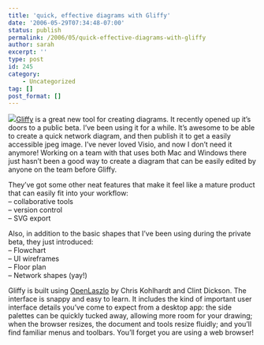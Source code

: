 ```yaml
---
title: 'quick, effective diagrams with Gliffy'
date: '2006-05-29T07:34:48-07:00'
status: publish
permalink: /2006/05/quick-effective-diagrams-with-gliffy
author: sarah
excerpt: ''
type: post
id: 245
category:
    - Uncategorized
tag: []
post_format: []
---
```

[![](https://www.ultrasaurus.com/images/blog/gliffy.jpg)](http://www.gliffy.com)[Gliffy](http://www.gliffy.com) is a great new tool for creating diagrams. It recently opened up it’s doors to a public beta. I’ve been using it for a while. It’s awesome to be able to create a quick network diagram, and then publish it to get a easily accessible jpeg image. I’ve never loved Visio, and now I don’t need it anymore! Working on a team with that uses both Mac and Windows there just hasn’t been a good way to create a diagram that can be easily edited by anyone on the team before Gliffy.

They’ve got some other neat features that make it feel like a mature product that can easily fit into your workflow:  
– collaborative tools  
– version control  
– SVG export

Also, in addition to the basic shapes that I’ve been using during the private beta, they just introduced:  
– Flowchart  
– UI wireframes  
– Floor plan  
– Network shapes (yay!)

Gliffy is built using [OpenLaszlo](http://www.openlaszlo.org) by Chris Kohlhardt and Clint Dickson. The interface is snappy and easy to learn. It includes the kind of important user interface details you’ve come to expect from a desktop app: the side palettes can be quickly tucked away, allowing more room for your drawing; when the browser resizes, the document and tools resize fluidly; and you’ll find familiar menus and toolbars. You’ll forget you are using a web browser!